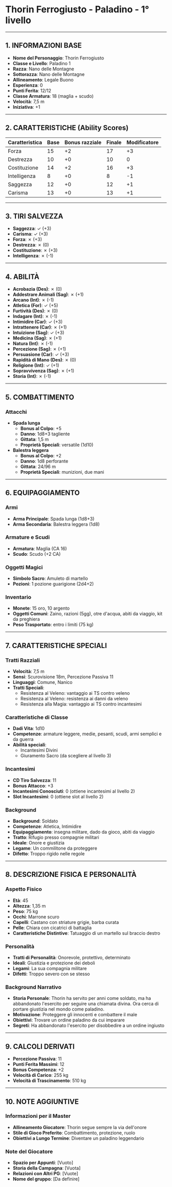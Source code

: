 # Thorin Ferrogiusto - Paladino - 1° livello

---

## 1. INFORMAZIONI BASE
- **Nome del Personaggio**: Thorin Ferrogiusto
- **Classe e Livello**: Paladino 1
- **Razza**: Nano delle Montagne
- **Sottorazza**: Nano delle Montagne
- **Allineamento**: Legale Buono
- **Esperienza**: 0
- **Punti Ferita**: 12/12
- **Classe Armatura**: 18 (maglia + scudo)
- **Velocità**: 7,5 m
- **Iniziativa**: +1

---

## 2. CARATTERISTICHE (Ability Scores)

| Caratteristica | Base | Bonus razziale | Finale | Modificatore |
|---|---|---|---|---|
| Forza          | 15  | +2             | 17     | +3           |
| Destrezza      | 10  | +0             | 10     | 0            |
| Costituzione   | 14  | +2             | 16     | +3           |
| Intelligenza   | 8   | +0             | 8      | -1           |
| Saggezza       | 12  | +0             | 12     | +1           |
| Carisma        | 13  | +0             | 13     | +1           |

---

## 3. TIRI SALVEZZA
- **Saggezza**: ✓ (+3)
- **Carisma**: ✓ (+3)
- **Forza**: ✗ (+3)
- **Destrezza**: ✗ (0)
- **Costituzione**: ✗ (+3)
- **Intelligenza**: ✗ (-1)

---

## 4. ABILITÀ

- **Acrobazia (Des)**: ✗ (0)
- **Addestrare Animali (Sag)**: ✗ (+1)
- **Arcano (Int)**: ✗ (-1)
- **Atletica (For)**: ✓ (+5)
- **Furtività (Des)**: ✗ (0)
- **Indagare (Int)**: ✗ (-1)
- **Intimidire (Car)**: ✓ (+3)
- **Intrattenere (Car)**: ✗ (+1)
- **Intuizione (Sag)**: ✓ (+3)
- **Medicina (Sag)**: ✗ (+1)
- **Natura (Int)**: ✗ (-1)
- **Percezione (Sag)**: ✗ (+1)
- **Persuasione (Car)**: ✓ (+3)
- **Rapidità di Mano (Des)**: ✗ (0)
- **Religione (Int)**: ✓ (+1)
- **Sopravvivenza (Sag)**: ✗ (+1)
- **Storia (Int)**: ✗ (-1)

---

## 5. COMBATTIMENTO
### Attacchi
- **Spada lunga**
  - **Bonus al Colpo**: +5
  - **Danno**: 1d8+3 tagliente
  - **Gittata**: 1,5 m
  - **Proprietà Speciali**: versatile (1d10)
- **Balestra leggera**
  - **Bonus al Colpo**: +2
  - **Danno**: 1d8 perforante
  - **Gittata**: 24/96 m
  - **Proprietà Speciali**: munizioni, due mani

---

## 6. EQUIPAGGIAMENTO
### Armi
- **Arma Principale**: Spada lunga (1d8+3)
- **Arma Secondaria**: Balestra leggera (1d8)
### Armature e Scudi
- **Armatura**: Maglia (CA 16)
- **Scudo**: Scudo (+2 CA)
### Oggetti Magici
- **Simbolo Sacro**: Amuleto di martello
- **Pozioni**: 1 pozione guarigione (2d4+2)
### Inventario
- **Monete**: 15 oro, 10 argento
- **Oggetti Comuni**: Zaino, razioni (5gg), otre d'acqua, abiti da viaggio, kit da preghiera
- **Peso Trasportato**: entro i limiti (75 kg)

---

## 7. CARATTERISTICHE SPECIALI
### Tratti Razziali
- **Velocità**: 7,5 m
- **Sensi**: Scurovisione 18m, Percezione Passiva 11
- **Linguaggi**: Comune, Nanico
- **Tratti Speciali**:
  - Resistenza al Veleno: vantaggio ai TS contro veleno
  - Resistenza al Veleno: resistenza ai danni da veleno
  - Resistenza alla Magia: vantaggio ai TS contro incantesimi

### Caratteristiche di Classe
- **Dadi Vita**: 1d10
- **Competenze**: armature leggere, medie, pesanti, scudi, armi semplici e da guerra
- **Abilità speciali**: 
  - Incantesimi Divini
  - Giuramento Sacro (da scegliere al livello 3)

### Incantesimi
- **CD Tiro Salvezza**: 11
- **Bonus Attacco**: +3
- **Incantesimi Conosciuti**: 0 (ottiene incantesimi al livello 2)
- **Slot Incantesimi**: 0 (ottiene slot al livello 2)

### Background
- **Background**: Soldato
- **Competenze**: Atletica, Intimidire
- **Equipaggiamento**: insegna militare, dado da gioco, abiti da viaggio
- **Tratto**: Rifugio presso compagnie militari
- **Ideale**: Onore e giustizia
- **Legame**: Un commilitone da proteggere
- **Difetto**: Troppo rigido nelle regole

---

## 8. DESCRIZIONE FISICA E PERSONALITÀ
### Aspetto Fisico
- **Età**: 45
- **Altezza**: 1,35 m
- **Peso**: 75 kg
- **Occhi**: Marrone scuro
- **Capelli**: Castano con striature grigie, barba curata
- **Pelle**: Chiara con cicatrici di battaglia
- **Caratteristiche Distintive**: Tatuaggio di un martello sul braccio destro

### Personalità
- **Tratti di Personalità**: Onorevole, protettivo, determinato
- **Ideali**: Giustizia e protezione dei deboli
- **Legami**: La sua compagnia militare
- **Difetti**: Troppo severo con se stesso

### Background Narrativo
- **Storia Personale**: Thorin ha servito per anni come soldato, ma ha abbandonato l'esercito per seguire una chiamata divina. Ora cerca di portare giustizia nel mondo come paladino.
- **Motivazione**: Proteggere gli innocenti e combattere il male
- **Obiettivi**: Trovare un ordine paladino da cui imparare
- **Segreti**: Ha abbandonato l'esercito per disobbedire a un ordine ingiusto

---

## 9. CALCOLI DERIVATI
- **Percezione Passiva**: 11
- **Punti Ferita Massimi**: 12
- **Bonus Competenza**: +2
- **Velocità di Carico**: 255 kg
- **Velocità di Trascinamento**: 510 kg

---

## 10. NOTE AGGIUNTIVE
### Informazioni per il Master
- **Allineamento Giocatore**: Thorin segue sempre la via dell'onore
- **Stile di Gioco Preferito**: Combattimento, protezione, ruolo
- **Obiettivi a Lungo Termine**: Diventare un paladino leggendario
### Note del Giocatore
- **Spazio per Appunti**: [Vuoto]
- **Storia della Campagna**: [Vuota]
- **Relazioni con Altri PG**: [Vuote]
- **Nome del gruppo**: [Da definire]
